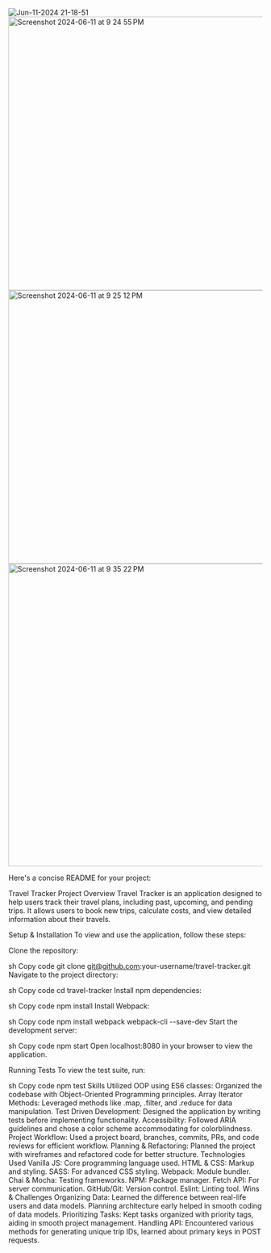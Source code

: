 ![Jun-11-2024 21-18-51](https://github.com/kevinm23nelson/Touring-Tracker/assets/162224908/519632e8-ffc4-40ff-a202-099548f00191)
<img width="542" alt="Screenshot 2024-06-11 at 9 24 55 PM" src="https://github.com/kevinm23nelson/Touring-Tracker/assets/162224908/0b808819-2be9-4ff7-801d-72d340e7be67">
<img width="542" alt="Screenshot 2024-06-11 at 9 25 12 PM" src="https://github.com/kevinm23nelson/Touring-Tracker/assets/162224908/e70bca50-ac58-4b8e-9a38-d506209c6588">
<img width="600" alt="Screenshot 2024-06-11 at 9 35 22 PM" src="https://github.com/kevinm23nelson/Touring-Tracker/assets/162224908/fbaf71e9-7bf4-479a-b95e-ad318206c843">




Here's a concise README for your project:

Travel Tracker
Project Overview
Travel Tracker is an application designed to help users track their travel plans, including past, upcoming, and pending trips. It allows users to book new trips, calculate costs, and view detailed information about their travels.

Setup & Installation
To view and use the application, follow these steps:

Clone the repository:

sh
Copy code
git clone git@github.com:your-username/travel-tracker.git
Navigate to the project directory:

sh
Copy code
cd travel-tracker
Install npm dependencies:

sh
Copy code
npm install
Install Webpack:

sh
Copy code
npm install webpack webpack-cli --save-dev
Start the development server:

sh
Copy code
npm start
Open localhost:8080 in your browser to view the application.

Running Tests
To view the test suite, run:

sh
Copy code
npm test
Skills Utilized
OOP using ES6 classes: Organized the codebase with Object-Oriented Programming principles.
Array Iterator Methods: Leveraged methods like .map, .filter, and .reduce for data manipulation.
Test Driven Development: Designed the application by writing tests before implementing functionality.
Accessibility: Followed ARIA guidelines and chose a color scheme accommodating for colorblindness.
Project Workflow: Used a project board, branches, commits, PRs, and code reviews for efficient workflow.
Planning & Refactoring: Planned the project with wireframes and refactored code for better structure.
Technologies Used
Vanilla JS: Core programming language used.
HTML & CSS: Markup and styling.
SASS: For advanced CSS styling.
Webpack: Module bundler.
Chai & Mocha: Testing frameworks.
NPM: Package manager.
Fetch API: For server communication.
GitHub/Git: Version control.
Eslint: Linting tool.
Wins & Challenges
Organizing Data:
Learned the difference between real-life users and data models.
Planning architecture early helped in smooth coding of data models.
Prioritizing Tasks:
Kept tasks organized with priority tags, aiding in smooth project management.
Handling API:
Encountered various methods for generating unique trip IDs, learned about primary keys in POST requests.
